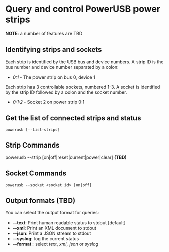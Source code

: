 # Query and control PowerUSB power strips

__NOTE__: a number of features are TBD

## Identifying strips and sockets

Each strip is identified by the USB bus and device numbers. A strip ID
is the bus number and device number separated by a colon:

* _0:1_ - The power strip on bus 0, device 1

Each strip has 3 controllable sockets, numbered 1-3. A socket is
identified by the strip ID followed by a colon and the socket number.

* _0:1:2_ - Socket 2 on power strip 0:1

## Get the list of connected strips and status

    powerusb [--list-strips]

## Strip Commands

   powerusb --strip <strip id> [on|off|reset|current|power|clear] __(TBD)__

## Socket Commands

    powerusb --socket <socket id> [on|off]

## Output formats __(TBD)__

You can select the output format for queries:

* __--text__: Print human readable status to stdout [default]
* __--xml__: Print an XML document to stdout
* __--json__: Print a JSON stream to stdout
* __--syslog__: log the current status
* __--format <format>__: select _text_, _xml_, _json_ or _syslog_